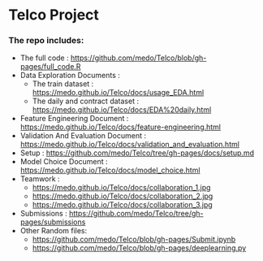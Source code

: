 # Telco Project


### The repo includes:

* The full code : https://github.com/medo/Telco/blob/gh-pages/full_code.R
* Data Exploration Documents :
  * The train dataset : https://medo.github.io/Telco/docs/usage_EDA.html
  * The daily and contract dataset : https://medo.github.io/Telco/docs/EDA%20daily.html
* Feature Engineering Document : https://medo.github.io/Telco/docs/feature-engineering.html
* Validation And Evaluation Document : https://medo.github.io/Telco/docs/validation_and_evaluation.html
* Setup : https://github.com/medo/Telco/tree/gh-pages/docs/setup.md
* Model Choice Document : https://medo.github.io/Telco/docs/model_choice.html
* Teamwork :
  * https://medo.github.io/Telco/docs/collaboration_1.jpg
  * https://medo.github.io/Telco/docs/collaboration_2.jpg
  * https://medo.github.io/Telco/docs/collaboration_3.jpg
* Submissions : https://github.com/medo/Telco/tree/gh-pages/submissions
* Other Random files:
  * https://github.com/medo/Telco/blob/gh-pages/Submit.ipynb
  * https://github.com/medo/Telco/blob/gh-pages/deeplearning.py

